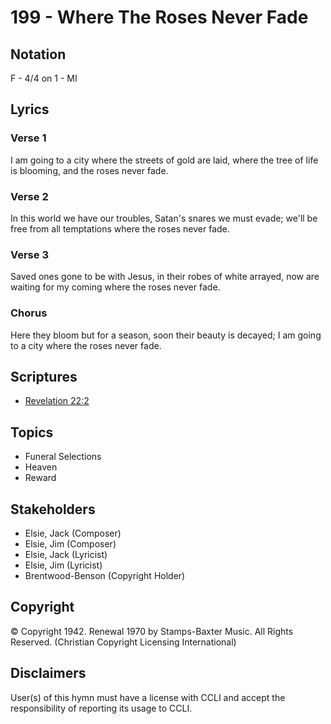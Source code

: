 # 199 - Where The Roses Never Fade

## Notation

F - 4/4 on 1 - MI

## Lyrics

### Verse 1

I am going to a city where the streets of gold are laid, where the tree of life is blooming, and the roses never fade.

### Verse 2

In this world we have our troubles, Satan's snares we must evade; we'll be free from all temptations where the roses never fade.

### Verse 3

Saved ones gone to be with Jesus, in their robes of white arrayed, now are waiting for my coming where the roses never fade.

### Chorus

Here they bloom but for a season, soon their beauty is decayed; I am going to a city where the roses never fade.


## Scriptures

- [Revelation 22:2](https://www.biblegateway.com/passage/?search=Revelation%2022%3A2)

## Topics

- Funeral Selections
- Heaven
- Reward

## Stakeholders

- Elsie, Jack (Composer)
- Elsie, Jim (Composer)
- Elsie, Jack (Lyricist)
- Elsie, Jim (Lyricist)
- Brentwood-Benson (Copyright Holder)

## Copyright

© Copyright 1942. Renewal 1970 by Stamps-Baxter Music. All Rights Reserved.
(Christian Copyright Licensing International)

## Disclaimers

User(s) of this hymn must have a license with CCLI and accept the responsibility of reporting its usage to CCLI.


